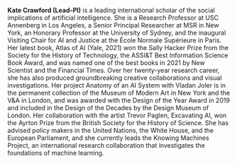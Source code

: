 **Kate Crawford (Lead-PI)** is a leading international scholar of the social implications of artificial intelligence. She is a Research Professor at USC Annenberg in Los Angeles, a Senior Principal Researcher at MSR in New York, an Honorary Professor at the University of Sydney, and the inaugural Visiting Chair for AI and Justice at the École Normale Supérieure in Paris. Her latest book, Atlas of AI (Yale, 2021) won the Sally Hacker Prize from the Society for the History of Technology, the ASSI&T Best Information Science Book Award, and was named one of the best books in 2021 by New Scientist and the Financial Times. Over her twenty-year research career, she has also produced groundbreaking creative collaborations and visual investigations. Her project Anatomy of an AI System with Vladan Joler is in the permanent collection of the Museum of Modern Art in New York and the V&A in London, and was awarded with the Design of the Year Award in 2019 and included in the Design of the Decades by the Design Museum of London. Her collaboration with the artist Trevor Paglen, Excavating AI, won the Ayrton Prize from the British Society for the History of Science. She has advised policy makers in the United Nations, the White House, and the European Parliament, and she currently leads the Knowing Machines Project, an international research collaboration that investigates the foundations of machine learning.